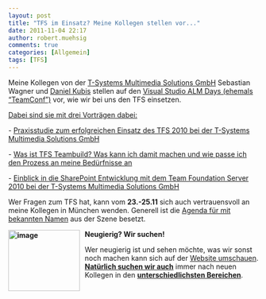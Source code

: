 ```yaml
---
layout: post
title: "TFS im Einsatz? Meine Kollegen stellen vor..."
date: 2011-11-04 22:17
author: robert.muehsig
comments: true
categories: [Allgemein]
tags: [TFS]
---
```

<p>Meine Kollegen von der <a href="http://www.t-systems-mms.com/unternehmen/events_termine/messen/alm-days">T-Systems Multimedia Solutions GmbH</a> Sebastian Wagner und <a href="http://peroxide20.wordpress.com/">Daniel Kubis</a> stellen auf den <a href="http://www.teamconf.de/">Visual Studio ALM Days (ehemals “TeamConf”)</a> vor, wie wir bei uns den TFS einsetzen. </p> <p><u>Dabei sind sie mit drei Vorträgen dabei:</u></p> <p>- <a href="http://www.teamconf.de/vortraege/management-day/articles/praxisstudie-zum-erfolgreichen-einsatz-des-tfs-2010-bei-der-t-systems-multimedia-solutions-gmbh.html">Praxisstudie zum erfolgreichen Einsatz des TFS 2010 bei der T-Systems Multimedia Solutions GmbH</a></p> <p>- <a href="http://www.teamconf.de/vortraege/technical-day/articles/was-ist-tfs-teambuild-was-kann-ich-damit-machen-und-wie-passe-ich-den-prozess-an-meine-beduerfnisse-an.html">Was ist TFS Teambuild? Was kann ich damit machen und wie passe ich den Prozess an meine Bedürfnisse an</a></p> <p>- <a href="http://www.teamconf.de/vortraege/technical-day/articles/einblick-in-die-sharepoint-entwicklung-mit-dem-team-foundation-server-2010-bei-der-t-systems-multimedia-solutions-gmbh.html">Einblick in die SharePoint Entwicklung mit dem Team Foundation Server 2010 bei der T-Systems Multimedia Solutions GmbH</a></p> <p>Wer Fragen zum TFS hat, kann vom <strong>23.-25.11</strong> sich auch vertrauensvoll an meine Kollegen in München wenden. Generell ist die <a href="http://www.teamconf.de/agenda.html">Agenda für mit bekannten Namen</a> aus der Szene besetzt.</p> <p><strong><a href="{{BASE_PATH}}/assets/wp-images/image1385.png"><img style="background-image: none; border-bottom: 0px; border-left: 0px; margin: 0px 10px 0px 0px; padding-left: 0px; padding-right: 0px; display: inline; float: left; border-top: 0px; border-right: 0px; padding-top: 0px" title="image" border="0" alt="image" align="left" src="{{BASE_PATH}}/assets/wp-images/image_thumb567.png" width="144" height="123"></a>Neugierig? Wir suchen!</strong></p> <p>Wer neugierig ist und sehen möchte, was wir sonst noch machen kann sich auf der <a href="http://www.t-systems-mms.com/">Website umschauen</a>. <strong><u>Natürlich suchen wir auch</u></strong> immer nach neuen Kollegen in den <a href="http://www.t-systems-mms.com/karriere/stellenangebote/alle_job-angebote"><strong>unterschiedlichsten Bereichen</strong></a>.</p>
